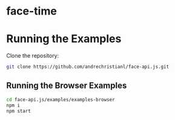# face-time
# Running the Examples

Clone the repository:

``` bash
git clone https://github.com/andrechristianl/face-api.js.git
```

## Running the Browser Examples

``` bash
cd face-api.js/examples/examples-browser
npm i
npm start

